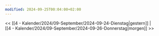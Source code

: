 ```yaml
---
modified: 2024-09-25T00:04:00+02:00
---
```

<< [[4 - Kalender/2024/09-September/2024-09-24-Dienstag|gestern]]  | [[4 - Kalender/2024/09-September/2024-09-26-Donnerstag|morgen]] >>





